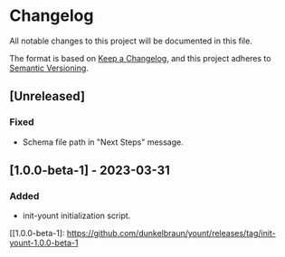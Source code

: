 # Changelog

All notable changes to this project will be documented in this file.

The format is based on [Keep a Changelog](https://keepachangelog.com/en/1.1.0/),
and this project adheres to [Semantic Versioning](https://semver.org/spec/v2.0.0.html).

## [Unreleased]

### Fixed

- Schema file path in "Next Steps" message.

## [1.0.0-beta-1] - 2023-03-31

### Added

- init-yount initialization script.

[[1.0.0-beta-1]: https://github.com/dunkelbraun/yount/releases/tag/init-yount-1.0.0-beta-1
